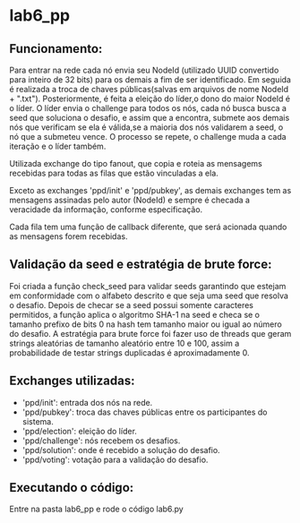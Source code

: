 # lab6_pp

## Funcionamento:

Para entrar na rede cada nó envia seu NodeId (utilizado UUID convertido para inteiro de 32 bits) para 
os demais a fim de ser identificado. Em seguida é realizada a troca de chaves públicas(salvas em arquivos de nome NodeId + ".txt"). Posteriormente,
é feita a eleição do líder,o dono do maior NodeId é o líder. O líder envia o challenge para todos os nós, cada nó busca busca a seed que soluciona o desafio, e assim que a encontra, submete aos demais nós que verificam se ela é válida,se a maioria dos nós validarem a seed, o nó que a submeteu vence.
O processo se repete, o challenge muda a cada iteração e o líder também.

Utilizada exchange do tipo fanout, que copia e roteia as mensagems recebidas para todas as filas que estão vinculadas a ela.

Exceto as exchanges 'ppd/init' e 'ppd/pubkey', as demais exchanges tem as mensagens assinadas pelo autor (NodeId) e sempre é checada a veracidade da 
informação, conforme especificação.

Cada fila tem uma função de callback diferente, que será acionada quando as mensagens forem recebidas.

## Validação da seed e estratégia de brute force: 
Foi criada a função check_seed para validar seeds garantindo que estejam em conformidade com o alfabeto 
descrito e que seja uma seed que resolva o desafio. Depois de checar se a seed possui somente caracteres
permitidos, a função aplica o algoritmo SHA-1 na seed e checa se o tamanho prefixo de bits 0 na hash tem 
tamanho maior ou igual ao número do desafio.
A estratégia para brute force foi fazer uso de threads que geram strings aleatórias de tamanho aleatório entre 
10 e 100, assim a probabilidade de testar strings duplicadas é aproximadamente 0.

## Exchanges utilizadas:

- 'ppd/init': entrada dos nós na rede.
- 'ppd/pubkey': troca das chaves públicas entre os participantes do sistema. 
- 'ppd/election': eleição do líder.
- 'ppd/challenge': nós recebem os desafios.
- 'ppd/solution': onde é recebido a solução do desafio.
- 'ppd/voting': votação para a validação do desafio.

## Executando o código:
Entre na pasta lab6_pp e rode o código lab6.py

